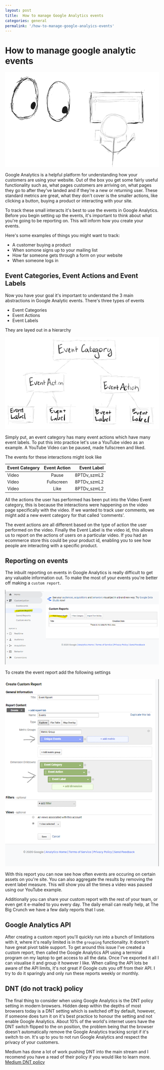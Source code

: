 ```yaml
---
layout: post
title:  How to manage Google Analytics events
categories: general
permalink: '/how-to-manage-google-analyics-events'
---
```


# How to manage google analytic events

![How to manage google analytic events](/assets/GAEvents/head.png "How to manage Google Analytic events")

Google Analytics is a helpful platform for understanding how your customers are using your website.
Out of the box you get some fairly useful functionality such as, what pages customers are arriving on, what pages they go to after they've landed and if they're a new or returning user.
These standard metrics are great, what they don't cover is the smaller actions, like clicking a button, buying a product or interacting with your site.

To track these small interacts it's best to use the events in Google Analytics.
Before you begin setting up the events, it's important to think about what you're going to be reporting on.
This will inform how you create your events.

Here's some examples of things you might want to track:

- A customer buying a product
- When somone signs up to your mailing list
- How far someone gets through a form on your website
- When someone logs in

## Event Categories, Event Actions and Event Labels

Now you have your goal it's important to understand the 3 main abstractions in Google Analytic events.
There's three types of events

- Event Categories
- Event Actions
- Event Labels

They are layed out in a hierarchy

![Google analytics event hierarchy](</assets/GAEvents/event heigharchy.png> "Google analytics event hierarchy")

Simply put, an event category has many event actions which have many event labels. To put this into practice let's use a YouTube video as an example. A YouTube Video can be paused, made fullscreen and liked.

The events for these interactions might look like

| Event Category | Event Action | Event Label |
| -------------- | :----------: | ----------: |
| Video          |    Pause     | 8PTDv_szmL2 |
| Video          |  Fullscreen  | 8PTDv_szmL2 |
| Video          |     Like     | 8PTDv_szmL2 |

All the actions the user has performed has been put into the Video Event category, this is because the interactions were happening on the video page specifically with the video. If we wanted to track user comments, we might add a new event category for that called 'comments'.

The event actions are all different based on the type of action the user performed on the video. Finally the Event Label is the video id, this allows us to report on the actions of users on a particular video. If you had an ecommerce store this could be your product id, enabling you to see how people are interacting with a specific product.

## Reporting on events

The inbuilt reporting on events in Google Analytics is really difficult to get any valuable information out.
To make the most of your events you're better off making a `custom report`.

![Google analytics event hierarchy](</assets/GAEvents/New customreport.png> "Google analytics event hierarchy")

To create the event report add the following settings

![Google analytics event custom report](/assets/GAEvents/customreportsetup.png "Google analytics event custom report")

With this report you can now see how often events are occuring on certain assets on you're site. You can also aggregate the results by removing the event label measure. This will show you all the times a video was paused using our YouTube example.

Additionally you can share your custom report with the rest of your team, or even get it e-mailed to you every day. The daily email can really help, at The Big Crunch we have a few daily reports that I use.

## Google Analytics API

After creating a custom report you'll quickly run into a bunch of limitations with it, where it's really limited is in the `grouping` functionality. It doesn't have great pivot table support.
To get around this issue I've created a custom report, then called the Google Analytics API using a terminal program on my laptop to get access to all the data. Once I've exported it all I can visualise it and group it however I like. When calling the API lots be aware of the API limits, it's not great if Google cuts you off from their API. I try to do it sparingly and only run these reports weekly or monthly.

## DNT (do not track) policy

The final thing to consider when using Google Analytics is the DNT policy setting in modern browsers.
Hidden deep within the depths of most browsers today is a DNT setting which is switched off by default, however, if someone does turn it on it's best practice to honour the setting and not enable Google Analytics. About 10% of the world's internet users have the DNT switch flipped to the on position, the problem being that the browser doesn't automatically remove the Google Analytics tracking script if it's switch to on. It's up to you to not run Google Analytics and respect the privacy of your customers.

Medium has done a lot of work pushing DNT into the main stream and I recomend you have a read of their policy if you would like to learn more. [Medium DNT policy](https://medium.com/policy/how-we-handle-do-not-track-requests-on-medium-f2b4b4fb7c5e)
